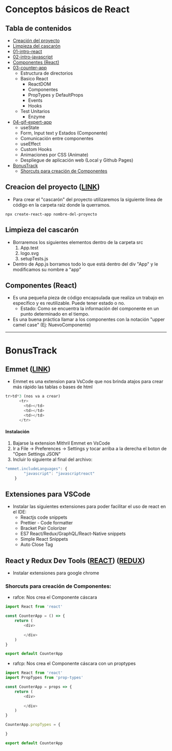 # Conceptos básicos de React

## Tabla de contenidos
- [Creación del proyecto](#creación-del-proyecto)
- [Limpieza del cascarón](#limpieza-del-cascarón)
- [01-intro-react](https://github.com/ArakakiAriel/react-for-dummies/tree/master/01-intro-react)
- [02-intro-javascript](https://github.com/ArakakiAriel/react-for-dummies/tree/master/02-intro-javascript)
- [Componentes (React)](#componentes-react)
- [03-counter-app](https://github.com/ArakakiAriel/react-for-dummies/tree/master/03-counter-app)
  - Estructura de directorios
  - Basico React
    -  ReactDOM
      - Componentes
      - PropTypes y DefaultProps
      - Events
      - Hooks
  - Test Unitarios
      - Enzyme
- [04-gif-expert-app](https://github.com/ArakakiAriel/react-for-dummies/tree/master/04-gif-expert-app)
  - useState
  - Form, Input text y Estados (Componente)
  - Comunicación entre componentes
  - useEffect
  - Custom Hooks
  - Animaciones por CSS (Animate)
  - Despliegue de aplicación web (Local y Github Pages)
- [BonusTrack](#bonustrack)
  - [Shorcuts para creación de Componentes](#shorchuts-para-creación-de-componentes)

## Creacion del proyecto ([LINK](https://reactjs.org/docs/create-a-new-react-app.html))
- Para crear el "cascarón" del proyecto utilizaremos la siguiente línea de código en la carpeta raíz donde la querramos.
``` 
npx create-react-app nombre-del-proyecto
```


## Limpieza del cascarón
- Borraremos los siguientes elementos dentro de la carpeta src
  1. App.test
  2. logo.svg
  3. setupTests.js
- Dentro de App.js borramos todo lo que está dentro del div "App" y le modificamos su nombre a "app"

## Componentes (React)
- Es una pequeña pieza de código encapsulada que realiza un trabajo en específico y es reutilizable. Puede tener estado o no.
  - Estado: Como se encuentra la información del componente en un punto determinado en el tiempo.
- Es una buena práctica llamar a los componentes con la notación "upper camel case" (Ej: NuevoComponente)


-------------------------
# BonusTrack 

## Emmet ([LINK](https://emmet.io/))
- Emmet es una extension para VsCode que nos brinda atajos para crear más rápido las tablas o bases de html

```javascript
tr>td*3 (nos va a crear)
      <tr>
        <td></td>
        <td></td>
        <td></td>
      </tr>
```

#### Instalación
1. Bajarse la extension Mithril Emmet en VsCode
2. Ir a File -> Preferences -> Settings y tocar arriba a la derecha el boton de "Open Settings JSON"
3. Incluir lo siguiente al final del archivo:
```javascript
"emmet.includeLanguages": {
        "javascript": "javascriptreact"
    }
```

## Extensiones para VSCode
- Instalar las siguientes extensiones para poder facilitar el uso de react en el IDE:
  - Reactjs code snippets
  - Prettier - Code formatter
  - Bracket Pair Colorizer
  - ES7 React/Redux/GraphQL/React-Native snippets
  - Simple React Snippets
  - Auto Close Tag


## React y Redux Dev Tools ([REACT](https://chrome.google.com/webstore/detail/react-developer-tools/fmkadmapgofadopljbjfkapdkoienihi?hl=en)) ([REDUX](https://chrome.google.com/webstore/detail/redux-devtools/lmhkpmbekcpmknklioeibfkpmmfibljd/related?hl=en)) 
- Instalar extensiones para google chrome


### Shorcuts para creación de Componentes:

- rafce: Nos crea el Componente cáscara 
```js
import React from 'react'

const CounterApp = () => {
    return (
        <div>
            
        </div>
    )
}

export default CounterApp
```

- rafcp: Nos crea el Componente cáscara con un proptypes
```js
import React from 'react'
import PropTypes from 'prop-types'

const CounterApp = props => {
    return (
        <div>
            
        </div>
    )
}

CounterApp.propTypes = {

}

export default CounterApp
```


